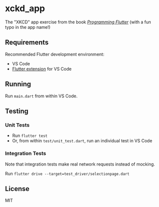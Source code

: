 # xckd_app

The "XKCD" app exercise from the book [*Programming Flutter*](https://pragprog.com/titles/czflutr/programming-flutter/) (with a fun typo in the app name!)

## Requirements

Recommended Flutter development environment:

- VS Code
- [Flutter extension](https://marketplace.visualstudio.com/items?itemName=Dart-Code.flutter) for VS Code

## Running

Run `main.dart` from within VS Code.

## Testing

### Unit Tests

- Run `flutter test`
- Or, from within `test/unit_test.dart`, run an individual test in VS Code

### Integration Tests

Note that integration tests make real network requests instead of mocking.

Run `flutter drive --target=test_driver/selectionpage.dart`

## License

MIT

